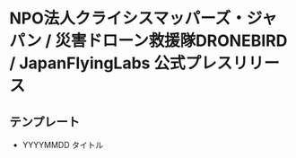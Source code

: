 # NPO法人クライシスマッパーズ・ジャパン / 災害ドローン救援隊DRONEBIRD / JapanFlyingLabs 公式プレスリリース





## テンプレート
* YYYYMMDD タイトル
